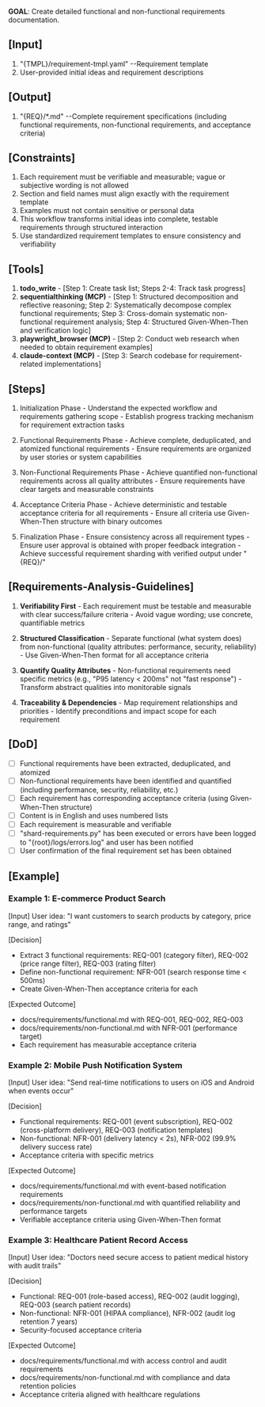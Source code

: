 **GOAL**: Create detailed functional and non-functional requirements documentation.

## [Input]
  1. "{TMPL}/requirement-tmpl.yaml" --Requirement template
  2. User-provided initial ideas and requirement descriptions

## [Output]
  1. "{REQ}/*.md" --Complete requirement specifications (including functional requirements, non-functional requirements, and acceptance criteria)

## [Constraints]
  1. Each requirement must be verifiable and measurable; vague or subjective wording is not allowed
  2. Section and field names must align exactly with the requirement template
  3. Examples must not contain sensitive or personal data
  4. This workflow transforms initial ideas into complete, testable requirements through structured interaction
  5. Use standardized requirement templates to ensure consistency and verifiability

## [Tools]
  1. **todo_write**
    - [Step 1: Create task list; Steps 2-4: Track task progress]
  2. **sequentialthinking (MCP)**
    - [Step 1: Structured decomposition and reflective reasoning; Step 2: Systematically decompose complex functional requirements; Step 3: Cross-domain systematic non-functional requirement analysis; Step 4: Structured Given-When-Then and verification logic]
  3. **playwright_browser (MCP)**
    - [Step 2: Conduct web research when needed to obtain requirement examples]
  4. **claude-context (MCP)**
    - [Step 3: Search codebase for requirement-related implementations]

## [Steps]
  1. Initialization Phase
    - Understand the expected workflow and requirements gathering scope
    - Establish progress tracking mechanism for requirement extraction tasks

  2. Functional Requirements Phase
    - Achieve complete, deduplicated, and atomized functional requirements
    - Ensure requirements are organized by user stories or system capabilities

  3. Non-Functional Requirements Phase
    - Achieve quantified non-functional requirements across all quality attributes
    - Ensure requirements have clear targets and measurable constraints

  4. Acceptance Criteria Phase
    - Achieve deterministic and testable acceptance criteria for all requirements
    - Ensure all criteria use Given-When-Then structure with binary outcomes

  5. Finalization Phase
    - Ensure consistency across all requirement types
    - Ensure user approval is obtained with proper feedback integration
    - Achieve successful requirement sharding with verified output under "{REQ}/"

## [Requirements-Analysis-Guidelines]
  1. **Verifiability First**
    - Each requirement must be testable and measurable with clear success/failure criteria
    - Avoid vague wording; use concrete, quantifiable metrics
  
  2. **Structured Classification**
    - Separate functional (what system does) from non-functional (quality attributes: performance, security, reliability)
    - Use Given-When-Then format for all acceptance criteria
  
  3. **Quantify Quality Attributes**
    - Non-functional requirements need specific metrics (e.g., "P95 latency < 200ms" not "fast response")
    - Transform abstract qualities into monitorable signals
  
  4. **Traceability & Dependencies**
    - Map requirement relationships and priorities
    - Identify preconditions and impact scope for each requirement

## [DoD]
  - [ ] Functional requirements have been extracted, deduplicated, and atomized
  - [ ] Non-functional requirements have been identified and quantified (including performance, security, reliability, etc.)
  - [ ] Each requirement has corresponding acceptance criteria (using Given-When-Then structure)
  - [ ] Content is in English and uses numbered lists
  - [ ] Each requirement is measurable and verifiable
  - [ ] "shard-requirements.py" has been executed or errors have been logged to "{root}/logs/errors.log" and user has been notified
  - [ ] User confirmation of the final requirement set has been obtained

## [Example]

### Example 1: E-commerce Product Search
[Input]
User idea: "I want customers to search products by category, price range, and ratings"

[Decision]
- Extract 3 functional requirements: REQ-001 (category filter), REQ-002 (price range filter), REQ-003 (rating filter)
- Define non-functional requirement: NFR-001 (search response time < 500ms)
- Create Given-When-Then acceptance criteria for each

[Expected Outcome]
- docs/requirements/functional.md with REQ-001, REQ-002, REQ-003
- docs/requirements/non-functional.md with NFR-001 (performance target)
- Each requirement has measurable acceptance criteria

### Example 2: Mobile Push Notification System
[Input]
User idea: "Send real-time notifications to users on iOS and Android when events occur"

[Decision]
- Functional requirements: REQ-001 (event subscription), REQ-002 (cross-platform delivery), REQ-003 (notification templates)
- Non-functional: NFR-001 (delivery latency < 2s), NFR-002 (99.9% delivery success rate)
- Acceptance criteria with specific metrics

[Expected Outcome]
- docs/requirements/functional.md with event-based notification requirements
- docs/requirements/non-functional.md with quantified reliability and performance targets
- Verifiable acceptance criteria using Given-When-Then format

### Example 3: Healthcare Patient Record Access
[Input]
User idea: "Doctors need secure access to patient medical history with audit trails"

[Decision]
- Functional: REQ-001 (role-based access), REQ-002 (audit logging), REQ-003 (search patient records)
- Non-functional: NFR-001 (HIPAA compliance), NFR-002 (audit log retention 7 years)
- Security-focused acceptance criteria

[Expected Outcome]
- docs/requirements/functional.md with access control and audit requirements
- docs/requirements/non-functional.md with compliance and data retention policies
- Acceptance criteria aligned with healthcare regulations
